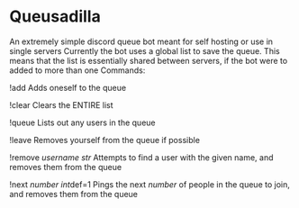 # Queusadilla
An extremely simple discord queue bot meant for self hosting or use in single servers
Currently the bot uses a global list to save the queue. This means that the list is essentially shared between servers, if the bot were to added to more than one
Commands:

!add
Adds oneself to the queue

!clear
Clears the ENTIRE list

!queue
Lists out any users in the queue

!leave
Removes yourself from the queue if possible

!remove *username str*
Attempts to find a user with the given name, and removes them from the queue

!next *number int*def=1
Pings the next *number* of people in the queue to join, and removes them from the queue
